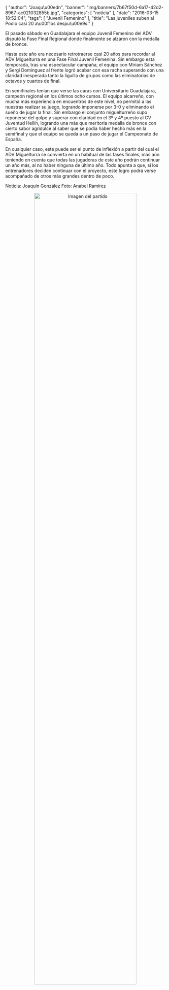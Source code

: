 {
  "author": "Joaqu\u00edn", 
  "banner": "img/banners/7b67f50d-6a17-42d2-8967-ac021032855b.jpg", 
  "categories": [
    "noticia"
  ], 
  "date": "2016-03-15 18:52:04", 
  "tags": [
    "Juvenil Femenino"
  ], 
  "title": "Las juveniles suben al Podio casi 20 a\u00f1os despu\u00e9s."
}

El pasado sábado en Guadalajara el equipo Juvenil Femenino del ADV disputó la Fase Final Regional donde finalmente se alzaron con la medalla de bronce.

Hasta este año era necesario retrotraerse casi 20 años para recordar al ADV Miguelturra en una Fase Final Juvenil Femenina. Sin embargo esta temporada, tras una espectacular campaña, el equipo con Miriam Sánchez y Sergi Domínguez al frente logró acabar con esa racha superando con una claridad inesperada tanto la liguilla de grupos como las eliminatorias de octavos y cuartos de final.

En semifinales tenían que verse las caras con Universitario Guadalajara, campeón regional en los últimos ocho cursos. El equipo alcarreño, con mucha más experiencia en encuentros de este nivel, no permitió a las nuestras realizar su juego, logrando imponerse por 3-0 y eliminando el sueño de jugar la final. Sin embargo el conjunto miguelturreño supo reponerse del golpe y superar con claridad en el 3º y 4º puesto al CV Juventud Hellín, logrando una más que meritoria medalla de bronce con cierto sabor agridulce al saber que se podía haber hecho más en la semifinal y que el equipo se queda a un paso de jugar el Campeonato de España.

En cualquier caso, este puede ser el punto de inflexión a partir del cual el ADV Miguelturra se convierta en un habitual de las fases finales, más aún teniendo en cuenta que todas las jugadoras de este año podrán continuar un año más, al no haber ninguna de último año. Todo apunta a que, si los entrenadores deciden continuar con el proyecto, este logro podrá verse acompañado de otros más grandes dentro de poco.

Noticia: Joaquín González
Foto: Anabel Ramírez


<center>
<a target="_new" href="http://www.advmiguelturra.org/img/banners/7b67f50d-6a17-42d2-8967-ac021032855b.jpg"> 
<img alt="Imagen del partido" width="80%" align="center" src="http://www.advmiguelturra.org/img/banners/7b67f50d-6a17-42d2-8967-ac021032855b.jpg"/> </a> </center> 

